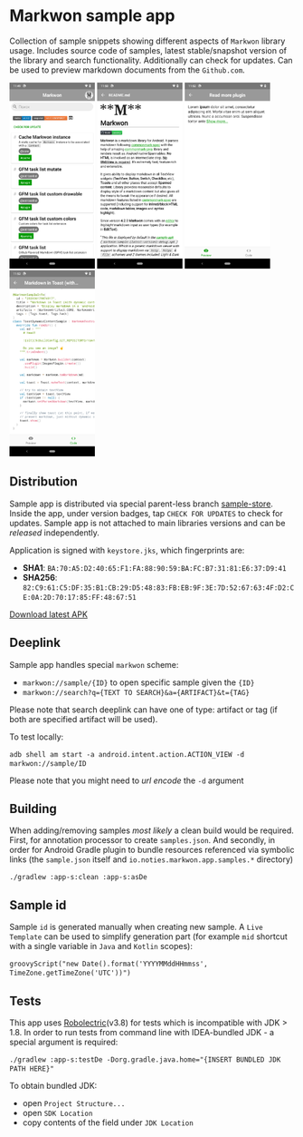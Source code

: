 # Markwon sample app

Collection of sample snippets showing different aspects of `Markwon` library usage. Includes
source code of samples, latest stable/snapshot version of the library and search functionality.
Additionally can check for updates. Can be used to preview markdown documents from the `Github.com`.

<a href="../art/sample-screen-01.png"><img src="../art/sample-screen-01.png" width="30%" /></a>
<a href="../art/sample-screen-02.png"><img src="../art/sample-screen-02.png" width="30%" /></a>
<a href="../art/sample-screen-03.png"><img src="../art/sample-screen-03.png" width="30%" /></a>
<a href="../art/sample-screen-04.png"><img src="../art/sample-screen-04.png" width="30%" /></a>

## Distribution

Sample app is distributed via special parent-less branch [sample-store](https://github.com/noties/Markwon/tree/sample-store).
Inside the app, under version badges, tap `CHECK FOR UPDATES` to check for updates. Sample app
is not attached to main libraries versions and can be _released_ independently.

Application is signed with `keystore.jks`, which fingerprints are:
* __SHA1__: `BA:70:A5:D2:40:65:F1:FA:88:90:59:BA:FC:B7:31:81:E6:37:D9:41`
* __SHA256__: `82:C9:61:C5:DF:35:B1:CB:29:D5:48:83:FB:EB:9F:3E:7D:52:67:63:4F:D2:CE:0A:2D:70:17:85:FF:48:67:51`


[Download latest APK](https://github.com/noties/Markwon/raw/sample-store/markwon-debug.apk)


## Deeplink

Sample app handles special `markwon` scheme:
* `markwon://sample/{ID}` to open specific sample given the `{ID}`
* `markwon://search?q={TEXT TO SEARCH}&a={ARTIFACT}&t={TAG}`

Please note that search deeplink can have one of type: artifact or tag (if both are specified artifact will be used).

To test locally:

```
adb shell am start -a android.intent.action.ACTION_VIEW -d markwon://sample/ID
```

Please note that you might need to _url encode_ the `-d` argument

## Building

When adding/removing samples _most likely_ a clean build would be required.
First, for annotation processor to create `samples.json`. And secondly,
in order for Android Gradle plugin to bundle resources referenced via
symbolic links (the `sample.json` itself and `io.noties.markwon.app.samples.*` directory)

```
./gradlew :app-s:clean :app-s:asDe
```

## Sample id

Sample `id` is generated manually when creating new sample. A `Live Template` can be used
to simplify generation part (for example `mid` shortcut with a single variable in `Java` and `Kotlin` scopes):

```
groovyScript("new Date().format('YYYYMMddHHmmss', TimeZone.getTimeZone('UTC'))")
```

## Tests

This app uses [Robolectric](https://robolectric.org)(v3.8) for tests which is incompatible
with JDK > 1.8. In order to run tests from command line with IDEA-bundled JDK - a special argument is
required:

```
./gradlew :app-s:testDe -Dorg.gradle.java.home="{INSERT BUNDLED JDK PATH HERE}"
```

To obtain bundled JDK:
* open `Project Structure...`
* open `SDK Location`
* copy contents of the field under `JDK Location`